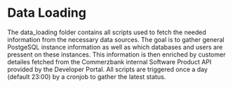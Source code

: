 # Data Loading

The data_loading folder contains all scripts used to fetch the needed information from the necessary data sources. The goal is to gather general PostgeSQL instance information as well as which databases and users are pressent on these instances. This information is then enriched by customer detailes fetched from the Commerzbank internal Software Product API provided by the Developer Portal. All scripts are triggered once a day (default 23:00) by a cronjob to gather the latest status.